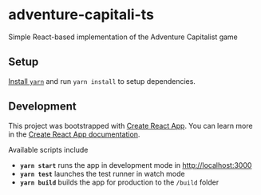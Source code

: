 # adventure-capitali-ts
Simple React-based implementation of the Adventure Capitalist game

## Setup

[Install `yarn`](https://yarnpkg.com/en/docs/install) and run `yarn install` to setup dependencies.

## Development

This project was bootstrapped with [Create React App](https://github.com/facebook/create-react-app). You can learn more in the [Create React App documentation](https://facebook.github.io/create-react-app/docs/getting-started).

Available scripts include
- **`yarn start`** runs the app in development mode in [http://localhost:3000](http://localhost:3000)
- **`yarn test`** launches the test runner in watch mode
- **`yarn build`** builds the app for production to the `/build` folder
